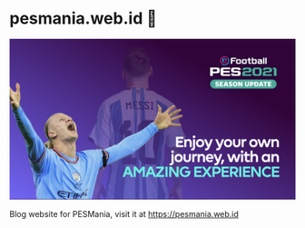 # pesmania.web.id 📄

![PESMania](public/pes-2021-cover-mods-patch-scoreboard-kits-stadium.png)

Blog website for PESMania, visit it at https://pesmania.web.id
